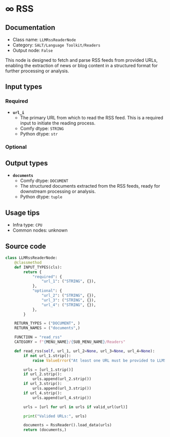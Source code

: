 # ∞ RSS
## Documentation
- Class name: `LLMRssReaderNode`
- Category: `SALT/Language Toolkit/Readers`
- Output node: `False`

This node is designed to fetch and parse RSS feeds from provided URLs, enabling the extraction of news or blog content in a structured format for further processing or analysis.
## Input types
### Required
- **`url_i`**
    - The primary URL from which to read the RSS feed. This is a required input to initiate the reading process.
    - Comfy dtype: `STRING`
    - Python dtype: `str`
### Optional
## Output types
- **`documents`**
    - Comfy dtype: `DOCUMENT`
    - The structured documents extracted from the RSS feeds, ready for downstream processing or analysis.
    - Python dtype: `tuple`
## Usage tips
- Infra type: `CPU`
- Common nodes: unknown


## Source code
```python
class LLMRssReaderNode:
    @classmethod
    def INPUT_TYPES(cls):
        return {
            "required": {
                "url_1": ("STRING", {}),
            },
            "optional": {
                "url_2": ("STRING", {}),
                "url_3": ("STRING", {}),
                "url_4": ("STRING", {}),
            },
        }

    RETURN_TYPES = ("DOCUMENT", )
    RETURN_NAMES = ("documents",)

    FUNCTION = "read_rss"
    CATEGORY = f"{MENU_NAME}/{SUB_MENU_NAME}/Readers"

    def read_rss(self, url_1, url_2=None, url_3=None, url_4=None):
        if not url_1.strip():
            raise ValueError("At least one URL must be provided to LLMSimpleWebPageReader")

        urls = [url_1.strip()]
        if url_2.strip():
            urls.append(url_2.strip())
        if url_3.strip():
            urls.append(url_3.strip())
        if url_4.strip():
            urls.append(url_4.strip())

        urls = [url for url in urls if valid_url(url)]

        print("Valided URLs:", urls)

        documents = RssReader().load_data(urls)
        return (documents,)

```
